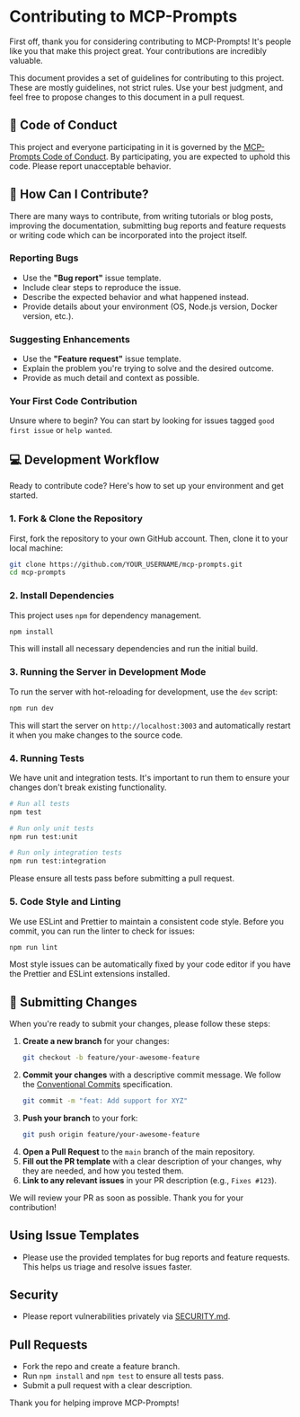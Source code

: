 # Contributing to MCP-Prompts

First off, thank you for considering contributing to MCP-Prompts! It's people like you that make this project great. Your contributions are incredibly valuable.

This document provides a set of guidelines for contributing to this project. These are mostly guidelines, not strict rules. Use your best judgment, and feel free to propose changes to this document in a pull request.

## 📜 Code of Conduct

This project and everyone participating in it is governed by the [MCP-Prompts Code of Conduct](./CODE_OF_CONDUCT.md). By participating, you are expected to uphold this code. Please report unacceptable behavior.

## 🚀 How Can I Contribute?

There are many ways to contribute, from writing tutorials or blog posts, improving the documentation, submitting bug reports and feature requests or writing code which can be incorporated into the project itself.

### Reporting Bugs

- Use the **"Bug report"** issue template.
- Include clear steps to reproduce the issue.
- Describe the expected behavior and what happened instead.
- Provide details about your environment (OS, Node.js version, Docker version, etc.).

### Suggesting Enhancements

- Use the **"Feature request"** issue template.
- Explain the problem you're trying to solve and the desired outcome.
- Provide as much detail and context as possible.

### Your First Code Contribution

Unsure where to begin? You can start by looking for issues tagged `good first issue` or `help wanted`.

## 💻 Development Workflow

Ready to contribute code? Here's how to set up your environment and get started.

### 1. Fork & Clone the Repository

First, fork the repository to your own GitHub account. Then, clone it to your local machine:

```bash
git clone https://github.com/YOUR_USERNAME/mcp-prompts.git
cd mcp-prompts
```

### 2. Install Dependencies

This project uses `npm` for dependency management.

```bash
npm install
```

This will install all necessary dependencies and run the initial build.

### 3. Running the Server in Development Mode

To run the server with hot-reloading for development, use the `dev` script:

```bash
npm run dev
```

This will start the server on `http://localhost:3003` and automatically restart it when you make changes to the source code.

### 4. Running Tests

We have unit and integration tests. It's important to run them to ensure your changes don't break existing functionality.

```bash
# Run all tests
npm test

# Run only unit tests
npm run test:unit

# Run only integration tests
npm run test:integration
```

Please ensure all tests pass before submitting a pull request.

### 5. Code Style and Linting

We use ESLint and Prettier to maintain a consistent code style. Before you commit, you can run the linter to check for issues:

```bash
npm run lint
```

Most style issues can be automatically fixed by your code editor if you have the Prettier and ESLint extensions installed.

## 🚀 Submitting Changes

When you're ready to submit your changes, please follow these steps:

1.  **Create a new branch** for your changes:
    ```bash
    git checkout -b feature/your-awesome-feature
    ```
2.  **Commit your changes** with a descriptive commit message. We follow the [Conventional Commits](https://www.conventionalcommits.org/en/v1.0.0/) specification.
    ```bash
    git commit -m "feat: Add support for XYZ"
    ```
3.  **Push your branch** to your fork:
    ```bash
    git push origin feature/your-awesome-feature
    ```
4.  **Open a Pull Request** to the `main` branch of the main repository.
5.  **Fill out the PR template** with a clear description of your changes, why they are needed, and how you tested them.
6.  **Link to any relevant issues** in your PR description (e.g., `Fixes #123`).

We will review your PR as soon as possible. Thank you for your contribution!

## Using Issue Templates

- Please use the provided templates for bug reports and feature requests. This helps us triage and resolve issues faster.

## Security

- Please report vulnerabilities privately via [SECURITY.md](./SECURITY.md).

## Pull Requests

- Fork the repo and create a feature branch.
- Run `npm install` and `npm test` to ensure all tests pass.
- Submit a pull request with a clear description.

Thank you for helping improve MCP-Prompts!
